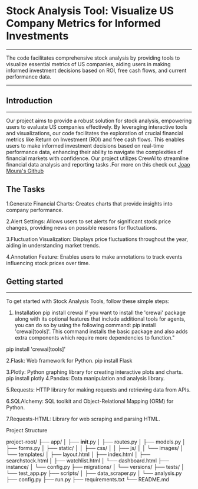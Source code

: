 # Stock Analysis Tool: Visualize US Company Metrics for Informed Investments
___
The code facilitates comprehensive stock analysis by providing tools to visualize essential metrics of US companies, aiding users in making informed investment decisions based on ROI, free cash flows, and current performance data.
___
## Introduction
___
Our project aims to provide a robust solution for stock analysis, empowering users to evaluate US companies effectively. By leveraging interactive tools and visualizations, our code facilitates the exploration of crucial financial metrics like Return on Investment (ROI) and free cash flows. This enables users to make informed investment decisions based on real-time performance data, enhancing their ability to navigate the complexities of financial markets with confidence.
Our project utilizes CrewAI to streamline financial data analysis and reporting tasks .For more on this check out [Joao Moura's Github](https://github.com/joaomdmoura)

## The Tasks

1.Generate Financial Charts: Creates charts that provide insights into company performance.

2.Alert Settings: Allows users to set alerts for significant stock price changes, providing news on possible reasons for fluctuations.

3.Fluctuation Visualization: Displays price fluctuations throughout the year, aiding in understanding market trends.

4.Annotation Feature: Enables users to make annotations to track events influencing stock prices over time.

## Getting started
___
To get started with Stock Analysis Tools, follow these simple steps:

1. Installation
pip install crewai
If you want to install the 'crewai' package along with its optional features that include additional tools for agents, you can do so by using the following command: pip install 'crewai[tools]'. This command installs the basic package and also adds extra components which require more dependencies to function."

pip install 'crewai[tools]'

2.Flask: Web framework for Python.
pip install Flask

3.Plotly: Python graphing library for creating interactive plots and charts.
pip install plotly
4.Pandas: Data manipulation and analysis library.

5.Requests: HTTP library for making requests and retrieving data from APIs.

6.SQLAlchemy: SQL toolkit and Object-Relational Mapping (ORM) for Python.

7.Requests-HTML: Library for web scraping and parsing HTML.

Project Structure

project-root/
├── app/
│   ├── __init__.py
│   ├── routes.py
│   ├── models.py
│   ├── forms.py
│   ├── static/
│   │   ├── css/
│   │   ├── js/
│   │   └── images/
│   └── templates/
│       ├── layout.html
│       ├── index.html
│       ├── searchstock.html
│       ├── watchlist.html
│       └── dashboard.html
├── instance/
│   └── config.py
├── migrations/
│   └── versions/
├── tests/
│   └── test_app.py
├── scripts/
│   ├── data_scraper.py
│   └── analysis.py
├── config.py
├── run.py
├── requirements.txt
└── README.md
